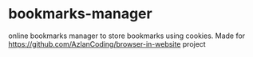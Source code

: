 # bookmarks-manager
online bookmarks manager to store bookmarks using cookies.
Made for https://github.com/AzlanCoding/browser-in-website project
